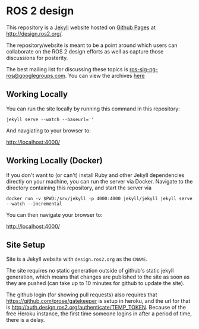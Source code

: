# ROS 2 design

This repository is a [Jekyll](http://jekyllrb.com/) website hosted on [Github Pages](http://pages.github.com/) at http://design.ros2.org/.

The repository/website is meant to be a point around which users can collaborate on the ROS 2 design efforts as well as capture those discussions for posterity.

The best mailing list for discussing these topics is [ros-sig-ng-ros@googlegroups.com](mailto:ros-sig-ng-ros@googlegroups.com).
You can view the archives [here](https://groups.google.com/forum/?fromgroups#!forum/ros-sig-ng-ros)

## Working Locally

You can run the site locally by running this command in this repository:

```
jekyll serve --watch --baseurl=''
```

And navgiating to your browser to:

[http://localhost:4000/](http://localhost:4000/)


## Working Locally (Docker)

If you don't want to (or can't) install Ruby and other Jekyll dependencies directly on your machine, you can run the server via Docker. Navigate to the directory containing this repository, and start the server via

```
docker run -v $PWD:/srv/jekyll -p 4000:4000 jekyll/jekyll jekyll serve --watch --incremental
```

You can then navigate your browser to:

[http://localhost:4000/](http://localhost:4000/)


## Site Setup

Site is a Jekyll website with `design.ros2.org` as the `CNAME`.

The site requires no static generation outside of github's static jekyll generation, which means that changes are published to the site as soon as they are pushed (can take up to 10 minutes for github to update the site).

The github login (for showing pull requests) also requires that https://github.com/prose/gatekeeper is setup in heroku, and the url for that is http://auth.design.ros2.org/authenticate/TEMP_TOKEN. Because of the free Heroku instance, the first time someone logins in after a period of time, there is a delay.
